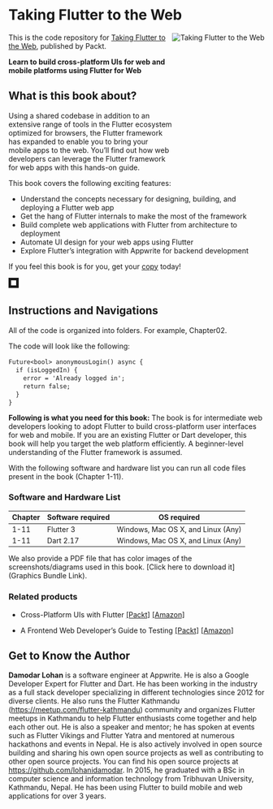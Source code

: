 # Taking Flutter to the Web

<a href="https://www.packtpub.com/product/taking-flutter-to-web/9781801817714"><img src="https://static.packt-cdn.com/products/9781801817714/cover/smaller" alt="Taking Flutter to the Web" height="256px" align="right"></a>

This is the code repository for [Taking Flutter to the Web](https://www.packtpub.com/product/taking-flutter-to-web/9781801817714), published by Packt.

**Learn to build cross-platform UIs for web and mobile platforms using Flutter for Web**

## What is this book about?
Using a shared codebase in addition to an extensive range of tools in the Flutter ecosystem optimized for browsers, the Flutter framework has expanded to enable you to bring your mobile apps to the web. You’ll find out how web developers can leverage the Flutter framework for web apps with this hands-on guide.

This book covers the following exciting features: 
* Understand the concepts necessary for designing, building, and deploying a Flutter web app
* Get the hang of Flutter internals to make the most of the framework
* Build complete web applications with Flutter from architecture to deployment
* Automate UI design for your web apps using Flutter
* Explore Flutter’s integration with Appwrite for backend development

If you feel this book is for you, get your [copy](https://www.amazon.com/dp/1801817715) today!

<a href="https://www.packtpub.com/?utm_source=github&utm_medium=banner&utm_campaign=GitHubBanner"><img src="https://raw.githubusercontent.com/PacktPublishing/GitHub/master/GitHub.png" 
alt="https://www.packtpub.com/" border="5" /></a>


## Instructions and Navigations
All of the code is organized into folders. For example, Chapter02.

The code will look like the following:
```
Future<bool> anonymousLogin() async {
  if (isLoggedIn) {
    error = 'Already logged in';
    return false;
  }
}
```

**Following is what you need for this book:**
The book is for intermediate web developers looking to adopt Flutter to build cross-platform user interfaces for web and mobile. If you are an existing Flutter or Dart developer, this book will help you target the web platform efficiently. A beginner-level understanding of the Flutter framework is assumed.

With the following software and hardware list you can run all code files present in the book (Chapter 1-11).

### Software and Hardware List

| Chapter  | Software required                   | OS required                        |
| -------- | ------------------------------------| -----------------------------------|
| 1-11        | Flutter 3                    | Windows, Mac OS X, and Linux (Any) |
| 1-11        | Dart 2.17           | Windows, Mac OS X, and Linux (Any) |



We also provide a PDF file that has color images of the screenshots/diagrams used in this book. [Click here to download it](Graphics Bundle Link).


### Related products <Other books you may enjoy>
* Cross-Platform UIs with Flutter [[Packt]](https://www.packtpub.com/product/cross-platform-uis-with-flutter/9781801810494?utm_source=github&utm_medium=repository&utm_campaign=9781801810494) [[Amazon]](https://www.amazon.com/dp/1801810494)

* A Frontend Web Developer’s Guide to Testing [[Packt]](https://www.packtpub.com/product/a-front-end-web-developer-s-guide-to-testing/9781803238319) [[Amazon]](https://www.amazon.com/dp/1803238313)

## Get to Know the Author
**Damodar Lohan**
is a software engineer at Appwrite. He is also a Google Developer Expert for Flutter and Dart. He has been working in the industry as a full stack developer specializing in different technologies since 2012 for diverse clients. He also runs the Flutter Kathmandu (https://meetup.com/flutter-kathmandu) community and organizes Flutter meetups in Kathmandu to help Flutter enthusiasts come together and help each other out. He is also a speaker and mentor; he has spoken at events such as Flutter Vikings and Flutter Yatra and mentored at numerous hackathons and events in Nepal. He is also actively involved in open source building and sharing his own open source projects as well as contributing to other open source projects. You can find his open source projects at https://github.com/lohanidamodar.
In 2015, he graduated with a BSc in computer science and information technology from Tribhuvan University, Kathmandu, Nepal. He has been using Flutter to build mobile and web applications for over 3 years.

